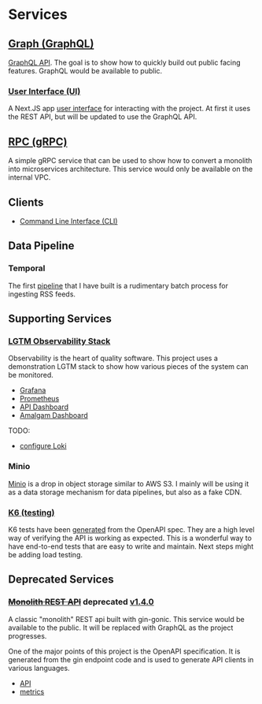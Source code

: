 # Services

## [Graph (GraphQL)](./graph/README.md)

[GraphQL API](http://localhost:8082). The goal is to show how to quickly build out public facing features. GraphQL would be available to public.

### [User Interface (UI)](./ui/README.md)

A Next.JS app [user interface](http://localhost:3000/) for interacting with the project. At first it uses the REST API, but will be updated to use the GraphQL API.

## [RPC (gRPC)](./rpc/README.md)

A simple gRPC service that can be used to show how to convert a monolith into microservices architecture. This service would only be available on the internal VPC.

## Clients

- [Command Line Interface (CLI)](https://github.com/ericbutera/amalgam/tree/9528beb51c6b2affa3b6bd1622ca666983148fc4/cli)

## Data Pipeline

### Temporal

The first [pipeline](./data-pipeline/temporal/feed) that I have built is a rudimentary batch process for ingesting RSS feeds.

## Supporting Services

### [LGTM Observability Stack](./lgtm/README.md)

Observability is the heart of quality software. This project uses a demonstration LGTM stack to show how various pieces of the system can be monitored.

- [Grafana](http://localhost:3001/)
- [Prometheus](http://localhost:9090/)
- [API Dashboard](http://localhost:3001/d/amalgam-gin-dashboard/gin-application-metrics?orgId=1&refresh=5s)
- [Amalgam Dashboard](http://localhost:3001/d/amalgam-dashboard/amalgam?orgId=1&refresh=5s)

TODO:

- [configure Loki](https://grafana.com/docs/loki/latest/)

### Minio

[Minio](https://min.io/) is a drop in object storage similar to AWS S3. I mainly will be using it as a data storage mechanism for data pipelines, but also as a fake CDN.

### [K6 (testing)](./k6/README.md)

K6 tests have been [generated](./k6/tests/README.md) from the OpenAPI spec. They are a high level way of verifying the API is working as expected. This is a wonderful way to have end-to-end tests that are easy to write and maintain. Next steps might be adding load testing.

## Deprecated Services

### ~~[Monolith REST API](./api/README.md)~~ deprecated [v1.4.0](https://github.com/ericbutera/amalgam/releases/tag/v1.4.0)

A classic "monolith" REST api built with gin-gonic. This service would be available to the public. It will be replaced with GraphQL as the project progresses.

One of the major points of this project is the OpenAPI specification. It is generated from the gin endpoint code and is used to generate API clients in various languages.

- [API](http://localhost:8080)
- [metrics](http://localhost:8080/metrics)
